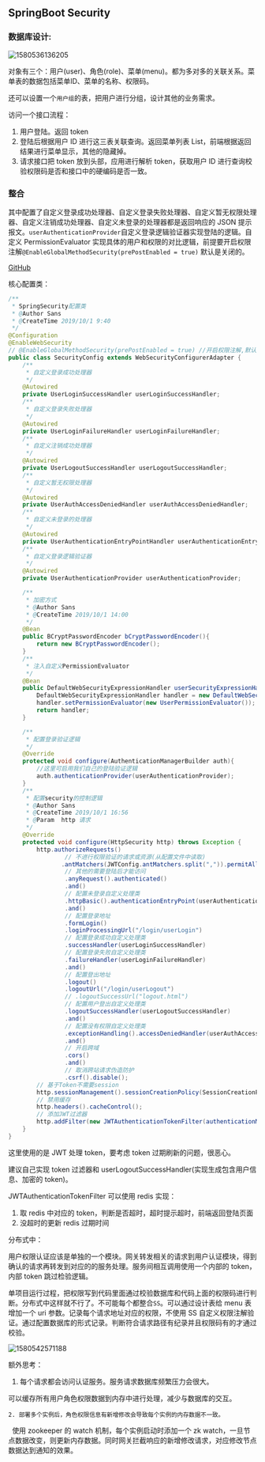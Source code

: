 ## SpringBoot Security

### 数据库设计:

![1580536136205](https://i.loli.net/2020/02/08/ZwtxUqbupTOmRGP.png)

对象有三个：用户(user)、角色(role)、菜单(menu)。都为多对多的关联关系。菜单表的数据包括菜单ID、菜单的名称、权限码。

还可以设置一个`用户组`的表，把用户进行分组，设计其他的业务需求。



访问一个接口流程：

1. 用户登陆。返回 token
2. 登陆后根据用户 ID 进行这三表关联查询。返回菜单列表 List，前端根据返回结果进行菜单显示，其他的隐藏掉。
3. 请求接口把 token 放到头部，应用进行解析 token，获取用户 ID 进行查询校验权限码是否和接口中的硬编码是否一致。



### 整合

其中配置了自定义登录成功处理器、自定义登录失败处理器、自定义暂无权限处理器、自定义注销成功处理器、自定义未登录的处理器都是返回响应的 JSON 提示报文。`userAuthenticationProvider`自定义登录逻辑验证器实现登陆的逻辑。自定义 PermissionEvaluator 实现具体的用户和权限的对比逻辑，前提要开启权限注解`@EnableGlobalMethodSecurity(prePostEnabled = true)` 默认是关闭的。

[GitHub](https://github.com/linqin07/Spring-boot/tree/master/spring-boot-security)

核心配置类：

```java
/**
 * SpringSecurity配置类
 * @Author Sans
 * @CreateTime 2019/10/1 9:40
 */
@Configuration
@EnableWebSecurity
// @EnableGlobalMethodSecurity(prePostEnabled = true) //开启权限注解,默认是关闭的
public class SecurityConfig extends WebSecurityConfigurerAdapter {
    /**
     * 自定义登录成功处理器
     */
    @Autowired
    private UserLoginSuccessHandler userLoginSuccessHandler;
    /**
     * 自定义登录失败处理器
     */
    @Autowired
    private UserLoginFailureHandler userLoginFailureHandler;
    /**
     * 自定义注销成功处理器
     */
    @Autowired
    private UserLogoutSuccessHandler userLogoutSuccessHandler;
    /**
     * 自定义暂无权限处理器
     */
    @Autowired
    private UserAuthAccessDeniedHandler userAuthAccessDeniedHandler;
    /**
     * 自定义未登录的处理器
     */
    @Autowired
    private UserAuthenticationEntryPointHandler userAuthenticationEntryPointHandler;
    /**
     * 自定义登录逻辑验证器
     */
    @Autowired
    private UserAuthenticationProvider userAuthenticationProvider;

    /**
     * 加密方式
     * @Author Sans
     * @CreateTime 2019/10/1 14:00
     */
    @Bean
    public BCryptPasswordEncoder bCryptPasswordEncoder(){
        return new BCryptPasswordEncoder();
    }
    /**
     * 注入自定义PermissionEvaluator
     */
    @Bean
    public DefaultWebSecurityExpressionHandler userSecurityExpressionHandler(){
        DefaultWebSecurityExpressionHandler handler = new DefaultWebSecurityExpressionHandler();
        handler.setPermissionEvaluator(new UserPermissionEvaluator());
        return handler;
    }

    /**
     * 配置登录验证逻辑
     */
    @Override
    protected void configure(AuthenticationManagerBuilder auth){
        //这里可启用我们自己的登陆验证逻辑
        auth.authenticationProvider(userAuthenticationProvider);
    }
    /**
     * 配置security的控制逻辑
     * @Author Sans
     * @CreateTime 2019/10/1 16:56
     * @Param  http 请求
     */
    @Override
    protected void configure(HttpSecurity http) throws Exception {
        http.authorizeRequests()
                // 不进行权限验证的请求或资源(从配置文件中读取)
               .antMatchers(JWTConfig.antMatchers.split(",")).permitAll()
                // 其他的需要登陆后才能访问
                .anyRequest().authenticated()
                .and()
                // 配置未登录自定义处理类
                .httpBasic().authenticationEntryPoint(userAuthenticationEntryPointHandler)
                .and()
                // 配置登录地址
                .formLogin()
                .loginProcessingUrl("/login/userLogin")
                // 配置登录成功自定义处理类
                .successHandler(userLoginSuccessHandler)
                // 配置登录失败自定义处理类
                .failureHandler(userLoginFailureHandler)
                .and()
                // 配置登出地址
                .logout()
                .logoutUrl("/login/userLogout")
                // .logoutSuccessUrl("logout.html")
                // 配置用户登出自定义处理类
                .logoutSuccessHandler(userLogoutSuccessHandler)
                .and()
                // 配置没有权限自定义处理类
                .exceptionHandling().accessDeniedHandler(userAuthAccessDeniedHandler)
                .and()
                // 开启跨域
                .cors()
                .and()
                // 取消跨站请求伪造防护
                .csrf().disable();
        // 基于Token不需要session
        http.sessionManagement().sessionCreationPolicy(SessionCreationPolicy.STATELESS);
        // 禁用缓存
        http.headers().cacheControl();
        // 添加JWT过滤器
        http.addFilter(new JWTAuthenticationTokenFilter(authenticationManager()));
    }
}
```

这里使用的是 JWT 处理 token，要考虑 token 过期刷新的问题，很恶心。

建议自己实现 token 过滤器和 userLogoutSuccessHandler(实现生成包含用户信息、加密的 token)。

JWTAuthenticationTokenFilter 可以使用 redis 实现：

1. 取 redis 中对应的 token，判断是否超时，超时提示超时，前端返回登陆页面
2. 没超时的更新 redis 过期时间



分布式中：

用户权限认证应该是单独的一个模块。网关转发相关的请求到用户认证模块，得到确认的请求再转发到对应的的服务处理。服务间相互调用使用一个内部的 token，内部 token 跳过检验逻辑。

单项目运行过程，把权限写到代码里面通过校验数据库和代码上面的权限码进行判断。分布式中这样就不行了。不可能每个都整合`SS`。可以通过设计表给 menu 表增加一个 uri 参数。记录每个请求地址对应的权限，不使用 SS 自定义权限注解验证。通过配置数据库的形式记录。判断符合请求路径有纪录并且权限码有的才通过校验。

![1580542571188](https://i.loli.net/2020/02/08/7suS3DbkfKCXeyU.png)



额外思考：

1. 每个请求都会访问认证服务。服务请求数据库频繁压力会很大。

​       可以缓存所有用户角色权限数据到内存中进行处理，减少与数据库的交互。

    2. 部署多个实例后，角色权限信息有新增修改会导致每个实例的内存数据不一致。

        使用 zookeeper 的 watch 机制，每个实例启动时添加一个 zk watch，一旦节点数据改变，则更新内存数据。同时网关拦截响应的新增修改请求，对应修改节点数据达到通知的效果。